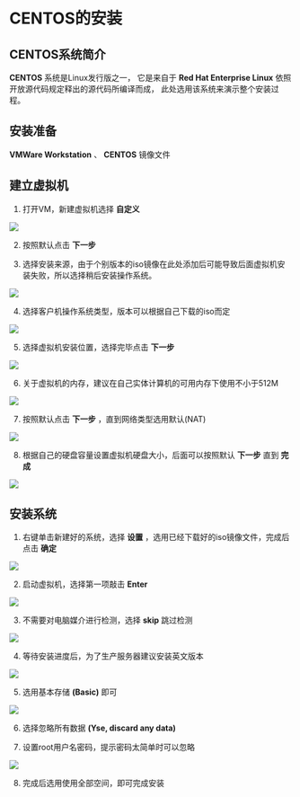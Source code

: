 # CENTOS的安装

## CENTOS系统简介
**CENTOS** 系统是Linux发行版之一，
它是来自于 **Red Hat Enterprise Linux** 依照开放源代码规定释出的源代码所编译而成，
此处选用该系统来演示整个安装过程。

## 安装准备
**VMWare Workstation** 、 **CENTOS** 镜像文件

## 建立虚拟机 
1. 打开VM，新建虚拟机选择 **自定义**

![](http://ww4.sinaimg.cn/large/82c8e86egw1fajej7k9nfj20dz0dewgf.jpg)

2. 按照默认点击 **下一步**

3. 选择安装来源，由于个别版本的iso镜像在此处添加后可能导致后面虚拟机安装失败，所以选择稍后安装操作系统。

![](http://ww4.sinaimg.cn/large/82c8e86egw1fajer5e1baj20dz0de3zx.jpg)

4. 选择客户机操作系统类型，版本可以根据自己下载的iso而定

![](http://ww1.sinaimg.cn/large/82c8e86egw1fajerfxdthj20dz0dedh7.jpg)

5. 选择虚拟机安装位置，选择完毕点击 **下一步**

![](http://ww2.sinaimg.cn/large/82c8e86egw1fajerqnc31j20dz0de75k.jpg)

6. 关于虚拟机的内存，建议在自己实体计算机的可用内存下使用不小于512M

![](http://ww3.sinaimg.cn/large/82c8e86egw1fajerz46nbj20dz0demyt.jpg)

7. 按照默认点击 **下一步** ，直到网络类型选用默认(NAT)

![](http://ww3.sinaimg.cn/large/82c8e86egw1fajes4chlbj20dz0de3zy.jpg)

8. 根据自己的硬盘容量设置虚拟机硬盘大小，后面可以按照默认 **下一步** 直到 **完成**

![](http://ww4.sinaimg.cn/large/82c8e86egw1fajesenis5j20dz0demyr.jpg)

## 安装系统
1. 右键单击新建好的系统，选择 **设置** ，选用已经下载好的iso镜像文件，完成后点击 **确定**

![](http://ww2.sinaimg.cn/large/82c8e86egw1fajf0bf3uyj20kf0iignz.jpg)

2. 启动虚拟机，选择第一项敲击 **Enter**

![](http://ww1.sinaimg.cn/large/82c8e86egw1fajfbhxifuj20hi098wfs.jpg)

3. 不需要对电脑媒介进行检测，选择 **skip** 跳过检测

![](http://ww3.sinaimg.cn/large/82c8e86egw1fajfcljmdmj20hs07zq3i.jpg)

4. 等待安装进度后，为了生产服务器建议安装英文版本

![](http://ww2.sinaimg.cn/large/82c8e86egw1fajfcwun3mj20hy083t9b.jpg)

5. 选用基本存储 **(Basic)** 即可

![](http://ww1.sinaimg.cn/large/82c8e86egw1fajfd54kgxj20i104zdg7.jpg)

6. 选择忽略所有数据 **(Yse, discard any data)**

7. 设置root用户名密码，提示密码太简单时可以忽略

![](http://ww4.sinaimg.cn/large/82c8e86egw1fajfe74a0hj20hw088dg9.jpg)

8. 完成后选用使用全部空间，即可完成安装